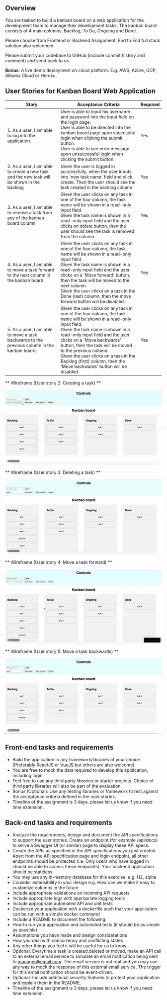 ## Overview

You are tasked to build a kanban board on a web application for the development team to manage their development tasks. The kanban board consists of 4 main columns, Backlog, To Do, Ongoing and Done.

Please choose from Frontend or Backend Assignment, End to End full stack solution also welcomed.

Please submit your codebase to GitHub (include commit history and comment) and send back to us.

**Bonus**: A live demo deployment on cloud platform. E.g. AWS, Azure, GCP, Alibaba Cloud or Heroku.

## User Stories for Kanban Board Web Application

| Story                                                                                        | Acceptance Criteria                                                                                                                                                                                                                                                                                                                                                                                        | Required |
| -------------------------------------------------------------------------------------------- | ---------------------------------------------------------------------------------------------------------------------------------------------------------------------------------------------------------------------------------------------------------------------------------------------------------------------------------------------------------------------------------------------------------- | -------- |
| 1. As a user, I am able to log into the application.                                         | User is able to input his username and password into the input field on the login page.<br>User is able to be directed into the kanban board page upon successful login when clicking the submit button.<br>User is able to see error message upon unsuccessful login when clicking the submit button.                                                                                                     | Yes      |
| 2. As a user, I am able to create a new task and the new task will be shown in the backlog   | Given the user is logged in successfully, when the user inputs into 'new task name' field and click create. Then the user should see the task created in the backlog column                                                                                                                                                                                                                                | Yes      |
| 3. As a user, I am able to remove a task from any of the kanban board column                 | Given the user clicks on any task in one of the four column, the task name will be shown in a read-only input field.<br>Given the task name is shown in a read-only input field and the user clicks on delete button, then the user should see the task is removed from the column.                                                                                                                        | Yes      |
| 4. As a user, I am able to move a task forward to the next column in the kanban board.       | Given the user clicks on any task in one of the four column, the task name will be shown in a read-only input field.<br>Given the task name is shown in a read-only input field and the user clicks on a 'Move forward' button, then the task will be moved to the next column.<br>Given the user clicks on a task in the Done (last) column, then the move forward button will be disabled.               | Yes      |
| 5. As a user, I am able to move a task backwards to the previous column in the kanban board. | Given the user clicks on any task in one of the four column, the task name will be shown in a read-only input field.<br>Given the task name is shown in a read-only input field and the user clicks on a 'Move backwards' button, then the task will be moved to the previous column.<br>Given the user clicks on a task in the Backlog (first) column, then the 'Move backwards' button will be disabled. | Yes      |

** Wireframe (User story 2: Creating a task) **

![new task](./new_task.gif)

** Wireframe (User story 3: Deleting a task) **

![delete task](./delete_task.gif)

** Wireframe (User story 4: Move a task forward) **

![move forward task](./moveforward.gif)

** Wireframe (User story 5: Move a task backwards) **

![move backward task](./movebackward.gif)

## Front-end tasks and requirements

-   Build the application in any framework/libraries of your choice (Preferably ReactJS or VueJS but others are also welcome)
-   You are free to mock the data required to develop this application, including login.
-   Feel free to use any third party libraries or starter projects. Choice of third party libraries will also be part of the evaluation.
-   Bonus (Optional):
    Use any testing libraries or framework to test against the acceptance criteria defined in the user stories.
-   Timeline of the assignment is 3 days, please let us know if you need time extension.

## Back-end tasks and requirements

-   Analyze the requirements, design and document the API specifications to support the user stories. Create an endpoint (for example /api/docs) to serve a Swagger UI (or similar) page to display these API specs.
-   Create the APIs as specified in the API specifications you just created. Apart from the API specification page and login endpoint, all other endpoints should be protected (i.e. Only users who have logged in should be able to access these endpoints). Your backend application should be stateless.
-   You may use any in-memory database for this exercise. e.g. H2, sqlite
-   Consider extensibility in your design e.g. How can we make it easy to customize columns in the future
-   Include appropriate validations on incoming API requests
-   Include appropriate logs with appropriate logging tools
-   Include appropriate automated API and unit tests
-   Dockerize your application with a dockerfile such that your application can be run with a simple docker command
-   Include a README to document the following:
-   How to run your application and automated tests (it should be as simple as possible)
-   Assumptions you have made and design considerations
-   How you deal with concurrency and conflicting states
-   Any other things you feel it will be useful for us to know
-   Optional: Everytime a task is created,deleted or moved, make an API call to an external email service to simulate an email notification being sent to manager@email.com. The email service is not real and you may use any way to mock the response of this external email service. The trigger for this email notification should be event-driven.
-   Optional: Include additional security features to protect your application and explain them in the README.
-   Timeline of the assignment is 3 days, please let us know if you need time extension.
